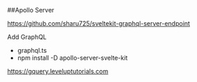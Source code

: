 


##Apollo Server

https://github.com/sharu725/sveltekit-graphql-server-endpoint



Add GraphQL
- graphql.ts
- npm install -D apollo-server-svelte-kit      




https://gquery.leveluptutorials.com

